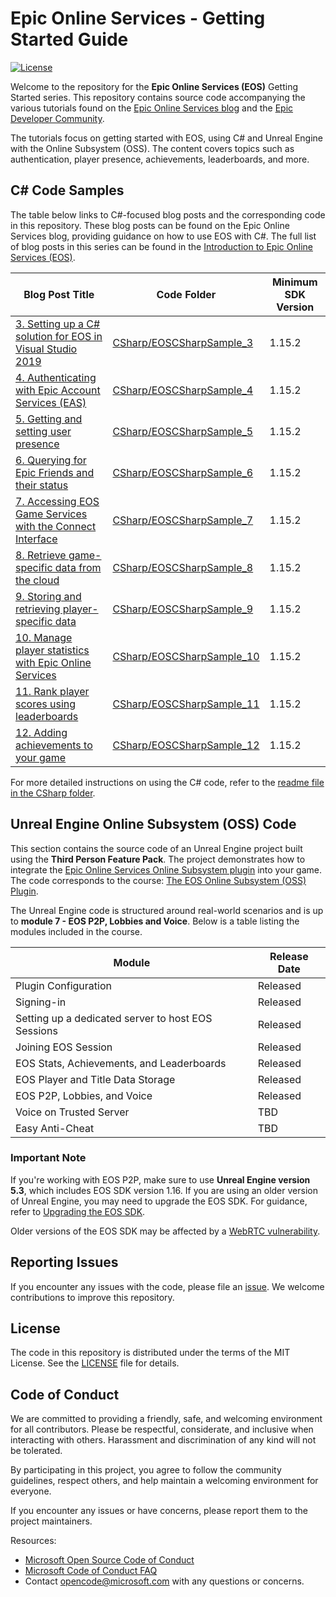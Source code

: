# Epic Online Services - Getting Started Guide

[![License](https://img.shields.io/github/license/mashape/apistatus.svg)](LICENSE)

Welcome to the repository for the **Epic Online Services (EOS)** Getting Started series. This repository contains source code accompanying the various tutorials found on the [Epic Online Services blog](https://dev.epicgames.com/news) and the [Epic Developer Community](https://dev.epicgames.com/community/). 

The tutorials focus on getting started with EOS, using C# and Unreal Engine with the Online Subsystem (OSS). The content covers topics such as authentication, player presence, achievements, leaderboards, and more.

## C# Code Samples

The table below links to C#-focused blog posts and the corresponding code in this repository. These blog posts can be found on the Epic Online Services blog, providing guidance on how to use EOS with C#. The full list of blog posts in this series can be found in the [Introduction to Epic Online Services (EOS)](https://dev.epicgames.com/news/introduction-to-epic-online-services-eos#series-reference).

| Blog Post Title | Code Folder | Minimum SDK Version |
|-----------------|-------------|---------------------|
| [3. Setting up a C# solution for EOS in Visual Studio 2019](https://dev.epicgames.com/news/setting-up-a-c-solution-for-eos-in-visual-studio-2019) | [CSharp/EOSCSharpSample_3](CSharp/EOSCSharpSample_3) | 1.15.2 |
| [4. Authenticating with Epic Account Services (EAS)](https://dev.epicgames.com/news/player-authentication-with-epic-account-services-eas) | [CSharp/EOSCSharpSample_4](CSharp/EOSCSharpSample_4) | 1.15.2 |
| [5. Getting and setting user presence](https://dev.epicgames.com/en-US/news/getting-and-setting-player-presence) | [CSharp/EOSCSharpSample_5](CSharp/EOSCSharpSample_5) | 1.15.2 |
| [6. Querying for Epic Friends and their status](https://dev.epicgames.com/news/querying-for-epic-friends-and-their-status) | [CSharp/EOSCSharpSample_6](CSharp/EOSCSharpSample_6) | 1.15.2 |
| [7. Accessing EOS Game Services with the Connect Interface](https://dev.epicgames.com/news/accessing-eos-game-services-with-the-connect-interface) | [CSharp/EOSCSharpSample_7](CSharp/EOSCSharpSample_7) | 1.15.2 |
| [8. Retrieve game-specific data from the cloud](https://dev.epicgames.com/news/retrieve-game-specific-data-from-the-cloud) | [CSharp/EOSCSharpSample_8](CSharp/EOSCSharpSample_8) | 1.15.2 |
| [9. Storing and retrieving player-specific data](https://dev.epicgames.com/news/storing-and-retrieving-player-specific-data) | [CSharp/EOSCSharpSample_9](CSharp/EOSCSharpSample_9) | 1.15.2 |
| [10. Manage player statistics with Epic Online Services](https://dev.epicgames.com/news/manage-player-statistics-with-epic-online-services) | [CSharp/EOSCSharpSample_10](CSharp/EOSCSharpSample_10) | 1.15.2 |
| [11. Rank player scores using leaderboards](https://dev.epicgames.com/news/rank-player-scores-using-leaderboards) | [CSharp/EOSCSharpSample_11](CSharp/EOSCSharpSample_11) | 1.15.2 |
| [12. Adding achievements to your game](https://dev.epicgames.com/news/adding-achievements-to-your-game) | [CSharp/EOSCSharpSample_12](CSharp/EOSCSharpSample_12) | 1.15.2 |

For more detailed instructions on using the C# code, refer to the [readme file in the CSharp folder](CSharp).

## Unreal Engine Online Subsystem (OSS) Code

This section contains the source code of an Unreal Engine project built using the **Third Person Feature Pack**. The project demonstrates how to integrate the [Epic Online Services Online Subsystem plugin](https://docs.unrealengine.com/5.1/en-US/online-subsystem-eos-plugin-in-unreal-engine/) into your game. The code corresponds to the course: [The EOS Online Subsystem (OSS) Plugin](https://dev.epicgames.com/community/learning/courses/1px/unreal-engine-online-services-the-eos-online-subsystem-oss-plugin/Lnjn/unreal-engine-online-services-introduction).

The Unreal Engine code is structured around real-world scenarios and is up to **module 7 - EOS P2P, Lobbies and Voice**. Below is a table listing the modules included in the course.

| Module | Release Date |
|--------|--------------|
| Plugin Configuration | Released |
| Signing-in | Released |
| Setting up a dedicated server to host EOS Sessions | Released |
| Joining EOS Session | Released |
| EOS Stats, Achievements, and Leaderboards | Released |
| EOS Player and Title Data Storage | Released |
| EOS P2P, Lobbies, and Voice | Released |
| Voice on Trusted Server | TBD |
| Easy Anti-Cheat | TBD |

### Important Note

If you're working with EOS P2P, make sure to use **Unreal Engine version 5.3**, which includes EOS SDK version 1.16. If you are using an older version of Unreal Engine, you may need to upgrade the EOS SDK. For guidance, refer to [Upgrading the EOS SDK](https://docs.unrealengine.com/5.2/en-US/upgrading-the-eos-sdk-in-unreal-engine/). 

Older versions of the EOS SDK may be affected by a [WebRTC vulnerability](https://eoshelp.epicgames.com/s/news/eos-news-article-MCVDBTZSVM7VAJHF4ZGJVXZM52I4?language=en_US).

## Reporting Issues

If you encounter any issues with the code, please file an [issue](../../issues). We welcome contributions to improve this repository.

## License

The code in this repository is distributed under the terms of the MIT License. See the [LICENSE](LICENSE) file for details.

## Code of Conduct

We are committed to providing a friendly, safe, and welcoming environment for all contributors. Please be respectful, considerate, and inclusive when interacting with others. Harassment and discrimination of any kind will not be tolerated.

By participating in this project, you agree to follow the community guidelines, respect others, and help maintain a welcoming environment for everyone.

If you encounter any issues or have concerns, please report them to the project maintainers.

Resources:

- [Microsoft Open Source Code of Conduct](https://opensource.microsoft.com/codeofconduct/)
- [Microsoft Code of Conduct FAQ](https://opensource.microsoft.com/codeofconduct/faq/)
- Contact [opencode@microsoft.com](mailto:opencode@microsoft.com) with any questions or concerns.
